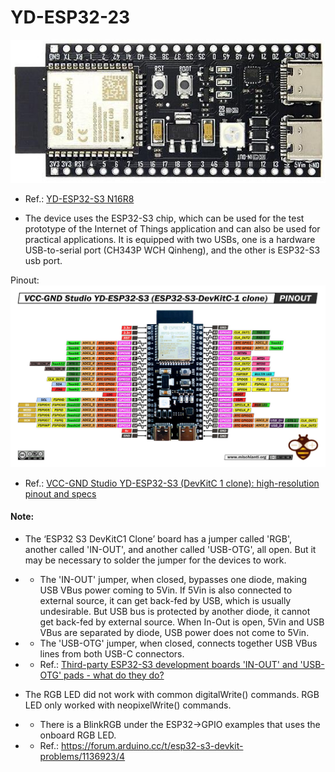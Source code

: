 # YD-ESP32-23

![img](https://raw.githubusercontent.com/rtek1000/YD-ESP32-23/main/yd_esp32_s3-23.jpg)

- Ref.: [YD-ESP32-S3 N16R8](https://circuitpython.org/board/yd_esp32_s3_n16r8/)

- The device uses the ESP32-S3 chip, which can be used for the test prototype of the Internet of Things application and can also be used for practical applications. It is equipped with two USBs, one is a hardware USB-to-serial port (CH343P WCH Qinheng), and the other is ESP32-S3 usb port.

Pinout:
![img](https://raw.githubusercontent.com/rtek1000/YD-ESP32-23/main/yd-esp32-s3-devkitc-1-clone-pinout.jpg)

- Ref.: [VCC-GND Studio YD-ESP32-S3 (DevKitC 1 clone): high-resolution pinout and specs](https://mischianti.org/vcc-gnd-studio-yd-esp32-s3-devkitc-1-clone-high-resolution-pinout-and-specs/)

#### Note:
- The ‘ESP32 S3 DevKitC1 Clone’ board has a jumper called 'RGB', another called 'IN-OUT', and another called 'USB-OTG', all open. But it may be necessary to solder the jumper for the devices to work.
- - The 'IN-OUT' jumper, when closed, bypasses one diode, making USB VBus power coming to 5Vin. If 5Vin is also connected to external source, it can get back-fed by USB, which is usually undesirable. But USB bus is protected by another diode, it cannot get back-fed by external source. When In-Out is open, 5Vin and USB VBus are separated by diode, USB power does not come to 5Vin.
- - The 'USB-OTG' jumper, when closed, connects together USB VBus lines from both USB-C connectors.
- - Ref.: [Third-party ESP32-S3 development boards 'IN-OUT' and 'USB-OTG' pads - what do they do?](https://www.reddit.com/r/esp32/comments/10rdngp/thirdparty_esp32s3_development_boards_inout_and/?rdt=39953)


- The RGB LED did not work with common digitalWrite() commands. RGB LED only worked with neopixelWrite() commands.
- - There is a BlinkRGB under the ESP32->GPIO examples that uses the onboard RGB LED.
- - Ref.: https://forum.arduino.cc/t/esp32-s3-devkit-problems/1136923/4

